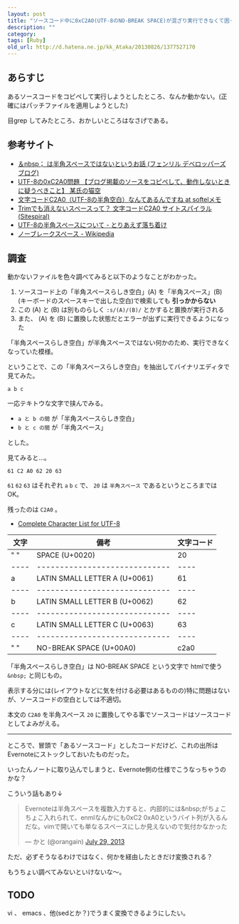 ```yaml
---
layout: post
title: "ソースコード中に0xC2A0(UTF-8のNO-BREAK SPACE)が混ざり実行できなくて困った話"
description: ""
category: 
tags: [Ruby]
old_url: http://d.hatena.ne.jp/kk_Ataka/20130826/1377527170
---
```


## あらすじ

あるソースコードをコピペして実行しようとしたところ、なんか動かない。(正確にはパッチファイルを適用しようとした)

目grep してみたところ、おかしいところはなさげである。

## 参考サイト

- [＆nbsp； は半角スペースではないというお話 (フェンリル デベロッパーズブログ)](http://blog.fenrir-inc.com/jp/2011/06/post_51.html)
- [UTF-8の0xC2A0問題 【ブログ掲載のソースをコピペして、動作しないときに疑うべきこと】 某氏の猫空](http://blog2.k05.biz/2013/05/utf-8-0xc2a0.html)
- [文字コードC2A0（UTF-8の半角空白）なんてあるんですね at softelメモ](http://www.softel.co.jp/blogs/tech/archives/769)
- [Trimでも消えないスペースって？ 文字コードC2A0 サイトスパイラル(Sitespiral)](http://www.sitespiral.jp/archives/83.html)
- [UTF-8の半角スペースについて - とりあえず落ち着け](http://frozentuna.hatenablog.jp/entry/2012/08/08/194135)
- [ノーブレークスペース - Wikipedia](http://ja.wikipedia.org/wiki/%E3%83%8E%E3%83%BC%E3%83%96%E3%83%AC%E3%83%BC%E3%82%AF%E3%82%B9%E3%83%9A%E3%83%BC%E3%82%B9)

## 調査

動かないファイルを色々調べてみると以下のようなことがわかった。

1. ソースコード上の「半角スペースらしき空白」(A) を「半角スペース」(B) (キーボードのスペースキーで出した空白)で検索しても **引っかからない**
1. この (A) と (B) は別ものらしく `:s/(A)/(B)/` とかすると置換が実行される
1. また、 (A) を (B) に置換した状態だとエラーが出ずに実行できるようになった

「半角スペースらしき空白」が半角スペースではない何かのため、実行できなくなっていた模様。

ということで、この「半角スペースらしき空白」を抽出してバイナリエディタで見てみた。

```console
a b c
```

一応テキトウな文字で挟んでみる。

- `a と b の間` が「半角スペースらしき空白」
- `b と c の間` が「半角スペース」

とした。

見てみると…。

```console
61 C2 A0 62 20 63
```

`61` `62` `63` はそれぞれ `a` `b` `c` で、 `20` は `半角スペース` であるというところまではOK。

残ったのは `C2A0` 。

- [Complete Character List for UTF-8](http://www.fileformat.info/info/charset/UTF-8/list.htm)

文字|備考                         |文字コード
----|-----------------------------|----
" " |SPACE (U+0020)               |  20
----|-----------------------------|----
a   |LATIN SMALL LETTER A (U+0061)|  61
----|-----------------------------|----
b   |LATIN SMALL LETTER B (U+0062)|  62
----|-----------------------------|----
c   |LATIN SMALL LETTER C (U+0063)|  63
----|-----------------------------|----
" " |NO-BREAK SPACE (U+00A0)      |c2a0

「半角スペースらしき空白」は NO-BREAK SPACE という文字で htmlで使う `&nbsp;` と同じもの。

表示する分には(レイアウトなどに気を付ける必要はあるものの)特に問題はないが、ソースコードの空白としては不適切。

本文の `C2A0` を半角スペース `20` に置換してやる事でソースコードはソースコードとしてよみがえる。

---

ところで、冒頭で「あるソースコード」としたコードだけど、これの出所はEvernoteにストックしておいたものだった。

いったんノートに取り込んでしまうと、Evernote側の仕様でこうなっちゃうのかな？

こういう話もあり↓

<blockquote class="twitter-tweet"><p>Evernoteは半角スペースを複数入力すると、内部的には&amp;nbsp;がちょこちょこ入れられて、enmlなんかにも0xC2 0xA0というバイト列が入るんだな。vimで開いても単なるスペースにしか見えないので気付かなかった</p>&mdash; かと (@orangain) <a href="https://twitter.com/orangain/statuses/361718067010609152">July 29, 2013</a></blockquote>
<script async src="//platform.twitter.com/widgets.js" charset="utf-8"></script>

ただ、必ずそうなるわけではなく、何かを経由したときだけ変換される？

もうちょい調べてみないといけないな〜。

## TODO

vi 、 emacs 、他(sedとか？)でうまく変換できるようにしたい。
